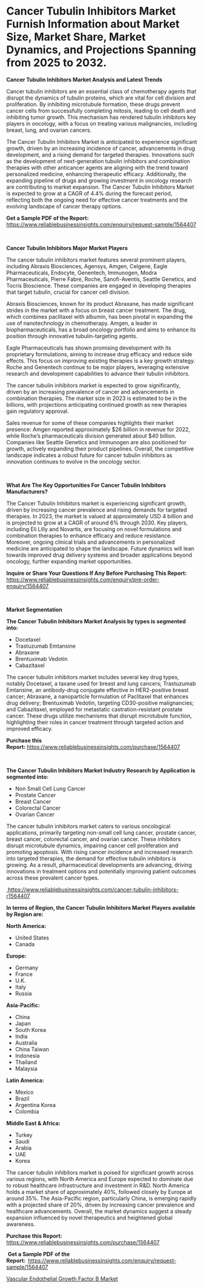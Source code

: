 <p><h1>Cancer Tubulin Inhibitors Market Furnish Information about Market Size, Market Share, Market Dynamics, and Projections Spanning from 2025 to 2032.</h1></p><p><strong>Cancer Tubulin Inhibitors Market Analysis and Latest Trends</strong></p>
<p><p>Cancer tubulin inhibitors are an essential class of chemotherapy agents that disrupt the dynamics of tubulin proteins, which are vital for cell division and proliferation. By inhibiting microtubule formation, these drugs prevent cancer cells from successfully completing mitosis, leading to cell death and inhibiting tumor growth. This mechanism has rendered tubulin inhibitors key players in oncology, with a focus on treating various malignancies, including breast, lung, and ovarian cancers.</p><p>The Cancer Tubulin Inhibitors Market is anticipated to experience significant growth, driven by an increasing incidence of cancer, advancements in drug development, and a rising demand for targeted therapies. Innovations such as the development of next-generation tubulin inhibitors and combination therapies with other anticancer agents are aligning with the trend toward personalized medicine, enhancing therapeutic efficacy. Additionally, the expanding pipeline of drugs and growing investment in oncology research are contributing to market expansion. The Cancer Tubulin Inhibitors Market is expected to grow at a CAGR of 4.4% during the forecast period, reflecting both the ongoing need for effective cancer treatments and the evolving landscape of cancer therapy options.</p></p>
<p><strong>Get a Sample PDF of the Report:&nbsp;</strong> <a href="https://www.reliablebusinessinsights.com/enquiry/request-sample/1564407?utm_campaign=2276&utm_medium=2&utm_source=Github&utm_content=ia&utm_term=09032025&utm_id=cancer-tubulin-inhibitors">https://www.reliablebusinessinsights.com/enquiry/request-sample/1564407</a></p>
<p>&nbsp;</p>
<p><strong>Cancer Tubulin Inhibitors Major Market Players</strong></p>
<p><p>The cancer tubulin inhibitors market features several prominent players, including Abraxis Biosciences, Agensys, Amgen, Celgene, Eagle Pharmaceuticals, Endocyte, Genentech, Immunogen, Modra Pharmaceuticals, Pierre Fabre, Roche, Sanofi-Aventis, Seattle Genetics, and Tocris Bioscience. These companies are engaged in developing therapies that target tubulin, crucial for cancer cell division.</p><p>Abraxis Biosciences, known for its product Abraxane, has made significant strides in the market with a focus on breast cancer treatment. The drug, which combines paclitaxel with albumin, has been pivotal in expanding the use of nanotechnology in chemotherapy. Amgen, a leader in biopharmaceuticals, has a broad oncology portfolio and aims to enhance its position through innovative tubulin-targeting agents.</p><p>Eagle Pharmaceuticals has shown promising development with its proprietary formulations, aiming to increase drug efficacy and reduce side effects. This focus on improving existing therapies is a key growth strategy. Roche and Genentech continue to be major players, leveraging extensive research and development capabilities to advance their tubulin inhibitors.</p><p>The cancer tubulin inhibitors market is expected to grow significantly, driven by an increasing prevalence of cancer and advancements in combination therapies. The market size in 2023 is estimated to be in the billions, with projections anticipating continued growth as new therapies gain regulatory approval.</p><p>Sales revenue for some of these companies highlights their market presence: Amgen reported approximately $26 billion in revenue for 2022, while Roche’s pharmaceuticals division generated about $40 billion. Companies like Seattle Genetics and Immunogen are also positioned for growth, actively expanding their product pipelines. Overall, the competitive landscape indicates a robust future for cancer tubulin inhibitors as innovation continues to evolve in the oncology sector.</p></p>
<p>&nbsp;</p>
<p><strong>What Are The Key Opportunities For Cancer Tubulin Inhibitors Manufacturers?</strong></p>
<p><p>The Cancer Tubulin Inhibitors market is experiencing significant growth, driven by increasing cancer prevalence and rising demands for targeted therapies. In 2023, the market is valued at approximately USD 4 billion and is projected to grow at a CAGR of around 6% through 2030. Key players, including Eli Lilly and Novartis, are focusing on novel formulations and combination therapies to enhance efficacy and reduce resistance. Moreover, ongoing clinical trials and advancements in personalized medicine are anticipated to shape the landscape. Future dynamics will lean towards improved drug delivery systems and broader applications beyond oncology, further expanding market opportunities.</p></p>
<p><strong>Inquire or Share Your Questions If Any Before Purchasing This Report:</strong> <a href="https://www.reliablebusinessinsights.com/enquiry/pre-order-enquiry/1564407?utm_campaign=2276&utm_medium=2&utm_source=Github&utm_content=ia&utm_term=09032025&utm_id=cancer-tubulin-inhibitors">https://www.reliablebusinessinsights.com/enquiry/pre-order-enquiry/1564407</a></p>
<p>&nbsp;</p>
<p><strong>Market Segmentation</strong></p>
<p><strong>The Cancer Tubulin Inhibitors Market Analysis by types is segmented into:</strong></p>
<p><ul><li>Docetaxel</li><li>Trastuzumab Emtansine</li><li>Abraxane</li><li>Brentuximab Vedotin</li><li>Cabazitaxel</li></ul></p>
<p><p>The cancer tubulin inhibitors market includes several key drug types, notably Docetaxel, a taxane used for breast and lung cancers; Trastuzumab Emtansine, an antibody-drug conjugate effective in HER2-positive breast cancer; Abraxane, a nanoparticle formulation of Paclitaxel that enhances drug delivery; Brentuximab Vedotin, targeting CD30-positive malignancies; and Cabazitaxel, employed for metastatic castration-resistant prostate cancer. These drugs utilize mechanisms that disrupt microtubule function, highlighting their roles in cancer treatment through targeted action and improved efficacy.</p></p>
<p><strong>Purchase this Report:&nbsp;</strong><a href="https://www.reliablebusinessinsights.com/purchase/1564407?utm_campaign=2276&utm_medium=2&utm_source=Github&utm_content=ia&utm_term=09032025&utm_id=cancer-tubulin-inhibitors">https://www.reliablebusinessinsights.com/purchase/1564407</a></p>
<p>&nbsp;</p>
<p><strong>The Cancer Tubulin Inhibitors Market Industry Research by Application is segmented into:</strong></p>
<p><ul><li>Non Small Cell Lung Cancer</li><li>Prostate Cancer</li><li>Breast Cancer</li><li>Colorectal Cancer</li><li>Ovarian Cancer</li></ul></p>
<p><p>The cancer tubulin inhibitors market caters to various oncological applications, primarily targeting non-small cell lung cancer, prostate cancer, breast cancer, colorectal cancer, and ovarian cancer. These inhibitors disrupt microtubule dynamics, impairing cancer cell proliferation and promoting apoptosis. With rising cancer incidence and increased research into targeted therapies, the demand for effective tubulin inhibitors is growing. As a result, pharmaceutical developments are advancing, driving innovations in treatment options and potentially improving patient outcomes across these prevalent cancer types.</p></p>
<p><a href="https://www.reliablebusinessinsights.com/cancer-tubulin-inhibitors-r1564407?utm_campaign=2276&utm_medium=2&utm_source=Github&utm_content=ia&utm_term=09032025&utm_id=cancer-tubulin-inhibitors">&nbsp;https://www.reliablebusinessinsights.com/cancer-tubulin-inhibitors-r1564407</a></p>
<p><strong>In terms of Region, the Cancer Tubulin Inhibitors Market Players available by Region are:</strong></p>
<p>
    <p> <strong> North America: </strong>
        <ul>
            <li>United States</li>
            <li>Canada</li>
        </ul>
        </p> 
    <p> <strong> Europe: </strong>
        <ul>
            <li>Germany</li>
            <li>France</li>
            <li>U.K.</li>
            <li>Italy</li>
            <li>Russia</li>
        </ul>
        </p> 
    <p> <strong> Asia-Pacific: </strong>
        <ul>
            <li>China</li>
            <li>Japan</li>
            <li>South Korea</li>
            <li>India</li>
            <li>Australia</li>
            <li>China Taiwan</li>
            <li>Indonesia</li>
            <li>Thailand</li>
            <li>Malaysia</li>
        </ul>
        </p> 
    <p> <strong> Latin America: </strong>
        <ul>
            <li>Mexico</li>
            <li>Brazil</li>
            <li>Argentina Korea</li>
            <li>Colombia</li>
        </ul>
        </p> 
    <p> <strong> Middle East & Africa: </strong>
        <ul>
            <li>Turkey</li>
            <li>Saudi</li>
            <li>Arabia</li>
            <li>UAE</li>
            <li>Korea</li>
        </ul>
    </p>
    </p>
<p><p>The cancer tubulin inhibitors market is poised for significant growth across various regions, with North America and Europe expected to dominate due to robust healthcare infrastructure and investment in R&D. North America holds a market share of approximately 40%, followed closely by Europe at around 35%. The Asia-Pacific region, particularly China, is emerging rapidly with a projected share of 20%, driven by increasing cancer prevalence and healthcare advancements. Overall, the market dynamics suggest a steady expansion influenced by novel therapeutics and heightened global awareness.</p></p>
<p><strong>Purchase this Report: </strong><a href="https://www.reliablebusinessinsights.com/purchase/1564407?utm_campaign=2276&utm_medium=2&utm_source=Github&utm_content=ia&utm_term=09032025&utm_id=cancer-tubulin-inhibitors">https://www.reliablebusinessinsights.com/purchase/1564407</a></p>
<p>&nbsp;<strong>Get a Sample PDF of the Report:&nbsp;&nbsp;</strong><a href="https://www.reliablebusinessinsights.com/enquiry/request-sample/1564407?utm_campaign=2276&utm_medium=2&utm_source=Github&utm_content=ia&utm_term=09032025&utm_id=cancer-tubulin-inhibitors">https://www.reliablebusinessinsights.com/enquiry/request-sample/1564407</a></p>
<p><strong></strong></p>
<p><p><a href="https://github.com/siertnamba7u/Market-Research-Report-List-1/blob/main/vascular-endothelial-growth-factor-b-market.md?utm_campaign=2276&utm_medium=2&utm_source=Github&utm_content=ia&utm_term=09032025&utm_id=cancer-tubulin-inhibitors">Vascular Endothelial Growth Factor B Market</a></p></p>